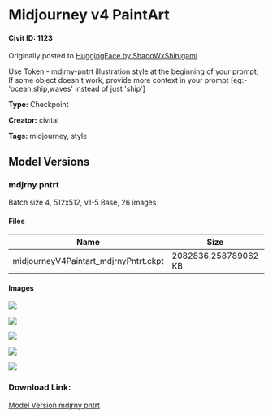 # Midjourney v4 PaintArt

#### Civit ID: 1123

<p>Originally posted to <a href="https://huggingface.co/ShadoWxShinigamI/Midjourney-v4-PaintArt" rel="ugc" target="_blank">HuggingFace by ShadoWxShinigamI</a></p><p>Use Token - mdjrny-pntrt illustration style at the beginning of your prompt; If some object doesn't work, provide more context in your prompt [eg:- 'ocean,ship,waves' instead of just 'ship']</p>

**Type:** Checkpoint

**Creator:** civitai

**Tags:** midjourney, style

## Model Versions

### mdjrny pntrt

<p>Batch size 4, 512x512, v1-5 Base, 26 images</p>

#### Files

| Name | Size | Type | Format | Download Url | AutoV1 | AutoV2 | SHA256 | CRC32 | BLAKE3 |
| --- | --- | --- | --- | --- | --- | --- | --- | --- | --- |
| midjourneyV4Paintart_mdjrnyPntrt.ckpt | 2082836.258789062 KB | Model | PickleTensor | https://civitai.com/api/download/models/1136 | 83295FD6 | C3A8BDEE04 | C3A8BDEE04D7F0B28C18DD5F1DEBB260A7069002B22E01F0C7D3EA8773397DA5 | ED4A2B2C | ABC54FAB721FF11D34053281690181780048ABD221BA2153DC2DC3807D6F5C20 |

#### Images

<p><img src="https://image.civitai.com/xG1nkqKTMzGDvpLrqFT7WA/b275360a-5270-4fa3-88e2-dd3bcee4a500/width=450/9241.jpeg" /></p>

<p><img src="https://image.civitai.com/xG1nkqKTMzGDvpLrqFT7WA/d9546a7d-e6cc-42a1-994c-66eac9d6b700/width=450/9240.jpeg" /></p>

<p><img src="https://image.civitai.com/xG1nkqKTMzGDvpLrqFT7WA/81a10d61-5078-4cd3-cc1d-0104965d3e00/width=450/9239.jpeg" /></p>

<p><img src="https://image.civitai.com/xG1nkqKTMzGDvpLrqFT7WA/80a985c7-ba05-4899-db57-9bc4e6b60b00/width=450/9238.jpeg" /></p>

<p><img src="https://image.civitai.com/xG1nkqKTMzGDvpLrqFT7WA/94d1b559-222c-457e-8fe4-c07457be4d00/width=450/9237.jpeg" /></p>

### Download Link:

[Model Version mdjrny pntrt](https://civitai.com/api/download/models/1136)

